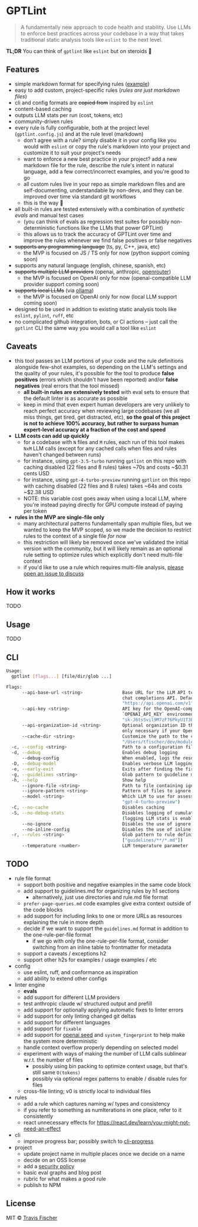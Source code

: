 # GPTLint

> A fundamentally new approach to code health and stability. Use LLMs to enforce best practices across your codebase in a way that takes traditional static analysis tools like `eslint` to the next level.

**TL;DR** You can think of `gptlint` like `eslint` but on steroids 💪

## Features

- simple markdown format for specifying rules ([example](./guidelines/prefer-array-at-negative-indexing.md))
- easy to add custom, project-specific rules (_rules are just markdown files_)
- cli and config formats are ~~copied from~~ inspired by `eslint`
- content-based caching
- outputs LLM stats per run (cost, tokens, etc)
- community-driven rules
- every rule is fully configurable, both at the project level (`gptlint.config.js`) and at the rule level (markdown)
  - don't agree with a rule? simply disable it in your config like you would with `eslint` or copy the rule's markdown into your project and customize it to suit your project's needs
  - want to enforce a new best practice in your project? add a new markdown file for the rule, describe the rule's intent in natural language, add a few correct/incorrect examples, and you're good to go
  - all custom rules live in your repo as simple markdown files and are self-documenting, understandable by non-devs, and they can be improved over time via standard git workflows
  - this is the way 💯
- all built-in rules are tested extensively with a combination of _synthetic evals_ and manual test cases
  - (you can think of evals as regression test suites for possibly non-deterministic functions like the LLMs that power GPTLint)
  - this allows us to track the accuracy of GPTLint over time and improve the rules whenever we find false positives or false negatives
- ~~supports any programming language~~ (ts, py, C++, java, etc)
  - the MVP is focused on JS / TS only for now (python support coming soon)
- supports any natural language (english, chinese, spanish, etc)
- ~~supports multiple LLM providers~~ (openai, anthropic, [openrouter](https://openrouter.ai/))
  - the MVP is focused on OpenAI only for now (openai-compatible LLM provider support coming soon)
- ~~supports local LLMs~~ (via [ollama](https://github.com/ollama/ollama))
  - the MVP is focused on OpenAI only for now (local LLM support coming soon)
- designed to be used in addition to existing static analysis tools like `eslint`, `pylint`, `ruff`, etc
- no complicated github integration, bots, or CI actions – just call the `gptlint` CLI the same way you would call a tool like `eslint`

## Caveats

- this tool passes an LLM portions of your code and the rule definitions alongside few-shot examples, so depending on the LLM's settings and the quality of your rules, it's possible for the tool to produce **false positives** (errors which shouldn't have been reported) and/or **false negatives** (real errors that the tool missed)
  - **all built-in rules are extensively tested** with eval sets to ensure that the default linter is as accurate as possible
  - keep in mind that even expert human developers are very unlikely to reach perfect accuracy when reviewing large codebases (we all miss things, get tired, get distracted, etc), **so the goal of this project is not to achieve 100% accuracy, but rather to surpass human expert-level accuracy at a fraction of the cost and speed**
- **LLM costs can add up quickly**
  - for a codebase with `N` files and `M` rules, each run of this tool makes `NxM` LLM calls (except for any cached calls when files and rules haven't changed between runs)
  - for instance, using `gpt-3.5-turbo` running `gptlint` on this repo with caching disabled (22 files and 8 rules) takes ~70s and costs ~$0.31 cents USD
  - for instance, using `gpt-4-turbo-preview` running `gptlint` on this repo with caching disabled (22 files and 8 rules) takes ~64s and costs ~$2.38 USD
  - NOTE: this variable cost goes away when using a local LLM, where you're instead paying directly for GPU compute instead of paying per token
- **rules in the MVP are single-file only**
  - many architectural patterns fundamentally span multiple files, but we wanted to keep the MVP scoped, so we made the decision to restrict rules to the context of a single file _for now_
  - this restriction will likely be removed once we've validated the initial version with the community, but it will likely remain as an optional rule setting to optimize rules which explicitly don't need multi-file context
  - if you'd like to use a rule which requires multi-file analysis, [please open an issue to discuss](https://github.com/transitive-bullshit/eslint-plus-plus/issues/new)

## How it works

TODO

## Usage

TODO

## CLI

```bash
Usage:
  gptlint [flags...] [file/dir/glob ...]

Flags:
      --api-base-url <string>               Base URL for the LLM API to use which must be compatible with the OpenAI
                                            chat completions API. Defaults to the OpenAI API (default:
                                            "https://api.openai.com/v1")
      --api-key <string>                    API key for the OpenAI-compatible LLM API. Defaults to the value of the
                                            `OPENAI_API_KEY` environment variable. (default:
                                            "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")
      --api-organization-id <string>        Optional organization ID that should be billed for LLM API requests. This is
                                            only necessary if your OpenAI API key is scoped to multiple organizations.
      --cache-dir <string>                  Customize the path to the cache directory (default:
                                            "/Users/tfischer/dev/modules/eslint++/node_modules/.cache/gptlint")
  -c, --config <string>                     Path to a configuration file
  -d, --debug                               Enables debug logging
      --debug-config                        When enabled, logs the resolved config and parsed rules and then exits
  -D, --debug-model                         Enables verbose LLM logging
  -e, --early-exit                          Exits after finding the first error
  -g, --guidelines <string>                 Glob pattern to guideline markdown files containing rule definitions
  -h, --help                                Show help
      --ignore-file <string>                Path to file containing ignore patterns (default: ".gptlintignore")
      --ignore-pattern <string>             Pattern of files to ignore (in addition to .gptlintignore)
      --model <string>                      Which LLM to use for assessing rule conformance (default:
                                            "gpt-4-turbo-preview")
  -C, --no-cache                            Disables caching
  -S, --no-debug-stats                      Disables logging of cumulative LLM stats, including total tokens and cost
                                            (logging LLM stats is enabled by default)
      --no-ignore                           Disables the use of ignore files and patterns
      --no-inline-config                    Disables the use of inline rule config inside of source files
  -r, --rules <string>                      Glob pattern to rule definition markdown files. (default:
                                            ["guidelines/**/*.md"])
      --temperature <number>                LLM temperature parameter
```

## TODO

- rule file format
  - support both positive and negative examples in the same code block
  - add support to guidelines.md for organizing rules by h1 sections
    - alternatively, just use directories and rule.md file format
  - `prefer-page-queries.md` code examples give extra context outside of the code blocks
  - add support for including links to one or more URLs as resources explaining the rule in more depth
  - decide if we want to support the `guidelines.md` format in addition to the one-rule-per-file format
    - if we go with only the one-rule-per-file format, consider switching from an inline table to frontmatter for metadata
  - support a caveats / exceptions h2
  - support other h2s for examples / usage examples / etc
- config
  - use eslint, ruff, and conformance as inspiration
  - add ability to extend other configs
- linter engine
  - **evals**
  - add support for different LLM providers
  - test anthropic claude w/ structured output and prefill
  - add support for optionally applying automatic fixes to linter errors
  - add support for only linting changed git deltas
  - add support for different languages
  - add support for `fixable`
  - add support for [openai seed](https://platform.openai.com/docs/api-reference/chat/create#chat-create-seed) and `system_fingerprint` to help make the system more deterministic
  - handle context overflow properly depending on selected model
  - experiment with ways of making the number of LLM calls sublinear w.r.t. the number of files
    - possibly using bin packing to optimize context usage, but that's still same `O(tokens)`
    - possibly via optional regex patterns to enable / disable rules for files
  - cross-file linting; v0 is strictly local to individual files
- rules
  - add a rule which captures naming w/ types and consistency
  - if you refer to something as numIterations in one place, refer to it consistently
  - react unnecessary effects for https://react.dev/learn/you-might-not-need-an-effect
- cli
  - improve progress bar; possibly switch to [cli-progress](https://github.com/npkgz/cli-progress)
- project
  - update project name in multiple places once we decide on a name
  - decide on an OSS license
  - add a [security policy](https://github.com/Portkey-AI/gateway/blob/main/SECURITY.md)
  - basic eval graphs and blog post
  - rubric for what makes a good rule
  - publish to NPM

## License

MIT © [Travis Fischer](https://transitivebullsh.it)
